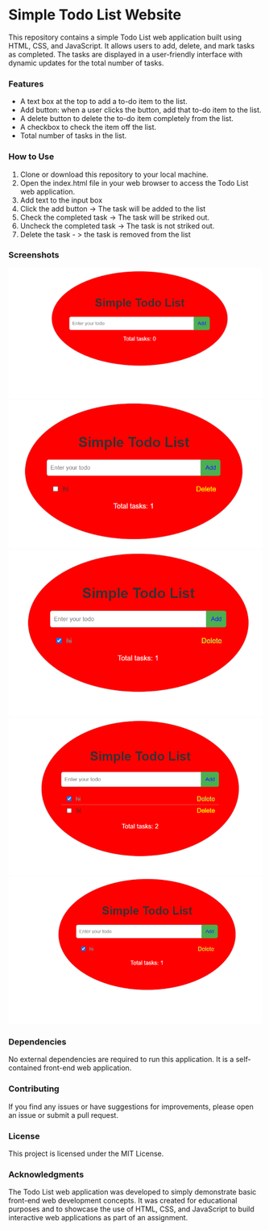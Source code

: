 # Simple Todo List Website
This repository contains a simple Todo List web application built using HTML, CSS, and JavaScript. It allows users to add, delete, and mark tasks as completed. The tasks are displayed in a user-friendly interface with dynamic updates for the total number of tasks.

### Features
* A text box at the top to add a to-do item to the list.
* Add button: when a user clicks the button, add that to-do item to the list.
* A delete button to delete the to-do item completely from the list.
* A checkbox to check the item off the list.
* Total number of tasks in the list.

### How to Use
1. Clone or download this repository to your local machine.
2. Open the index.html file in your web browser to access the Todo List web application.
3. Add text to the input box
4. Click the add button -> The task will be added to the list
5. Check the completed task -> The task will be striked out.
6. Uncheck the completed task -> The task is not striked out.
7. Delete the task - > the task is removed from the list

### Screenshots
![Todo List Screenshot](img/1.png)
![Todo List Screenshot](img/2.png)
![Todo List Screenshot](img/3.png)
![Todo List Screenshot](img/4.png)
![Todo List Screenshot](img/5.png)


### Dependencies
No external dependencies are required to run this application. It is a self-contained front-end web application.

### Contributing
If you find any issues or have suggestions for improvements, please open an issue or submit a pull request.

### License
This project is licensed under the MIT License.

### Acknowledgments
The Todo List web application was developed to simply demonstrate basic front-end web development concepts. It was created for educational purposes and to showcase the use of HTML, CSS, and JavaScript to build interactive web applications as part of an assignment.
